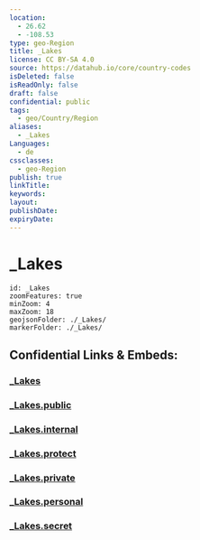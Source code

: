 ```yaml
---
location:
  - 26.62
  - -108.53
type: geo-Region
title: _Lakes
license: CC BY-SA 4.0
source: https://datahub.io/core/country-codes
isDeleted: false
isReadOnly: false
draft: false
confidential: public
tags:
  - geo/Country/Region
aliases:
  - _Lakes
Languages:
  - de
cssclasses:
  - geo-Region
publish: true
linkTitle:
keywords:
layout:
publishDate:
expiryDate:
---
```


# _Lakes

```leaflet
id: _Lakes
zoomFeatures: true 
minZoom: 4 
maxZoom: 18
geojsonFolder: ./_Lakes/
markerFolder: ./_Lakes/
```


## Confidential Links & Embeds: 

### [_Lakes](/_Standards/Earth/Continent/America~Central/Mexico/States~Mexico/Sinaloa/_Lakes.md) 

### [_Lakes.public](/_public/Earth/Continent/America~Central/Mexico/States~Mexico/Sinaloa/_Lakes.public.md) 

### [_Lakes.internal](/_internal/Earth/Continent/America~Central/Mexico/States~Mexico/Sinaloa/_Lakes.internal.md) 

### [_Lakes.protect](/_protect/Earth/Continent/America~Central/Mexico/States~Mexico/Sinaloa/_Lakes.protect.md) 

### [_Lakes.private](/_private/Earth/Continent/America~Central/Mexico/States~Mexico/Sinaloa/_Lakes.private.md) 

### [_Lakes.personal](/_personal/Earth/Continent/America~Central/Mexico/States~Mexico/Sinaloa/_Lakes.personal.md) 

### [_Lakes.secret](/_secret/Earth/Continent/America~Central/Mexico/States~Mexico/Sinaloa/_Lakes.secret.md)

